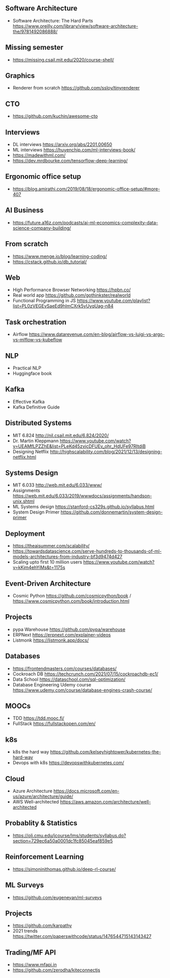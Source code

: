 ## Software Architecture
  - Software Architecture: The Hard Parts https://www.oreilly.com/library/view/software-architecture-the/9781492086888/
  
## Missing semester
  - https://missing.csail.mit.edu/2020/course-shell/

## Graphics
  - Renderer from scratch https://github.com/ssloy/tinyrenderer
  
## CTO
  - https://github.com/kuchin/awesome-cto

## Interviews
  - DL interviews https://arxiv.org/abs/2201.00650
  - ML interviews https://huyenchip.com/ml-interviews-book/
  - https://madewithml.com/
  - https://dev.mrdbourke.com/tensorflow-deep-learning/
  
## Ergonomic office setup
  - https://blog.amirathi.com/2019/08/18/ergonomic-office-setup/#more-407

## AI Business
  - https://future.a16z.com/podcasts/ai-ml-economics-complexity-data-science-company-building/

## From scratch
  - https://www.menge.io/blog/learning-coding/
  - https://cstack.github.io/db_tutorial/
  
## Web
  - High Performance Browser Networking https://hpbn.co/
  - Real world app https://github.com/gothinkster/realworld
  - Functional Programming in JS https://www.youtube.com/playlist?list=PL0zVEGEvSaeEd9hlmCXrk5yUyqUag-n84

## Task orchestration
  - Airflow https://www.datarevenue.com/en-blog/airflow-vs-luigi-vs-argo-vs-mlflow-vs-kubeflow
  
## NLP

- Practical NLP
- Huggingface book

## Kafka
- Effective Kafka
- Kafka Definitive Guide

## Distributed Systems
- MIT 6.824 http://nil.csail.mit.edu/6.824/2020/
- Dr. Martin Kleppmann https://www.youtube.com/watch?v=UEAMfLPZZhE&list=PLeKd45zvjcDFUEv_ohr_HdUFe97RItdiB
- Designing Netflix http://highscalability.com/blog/2021/12/13/designing-netflix.html

## Systems Design
- MIT 6.033 http://web.mit.edu/6.033/www/
- Assignments https://web.mit.edu/6.033/2019/wwwdocs/assignments/handson-unix.shtml
- ML Systems design https://stanford-cs329s.github.io/syllabus.html
- System Design Primer https://github.com/donnemartin/system-design-primer

## Deployment
- https://theaisummer.com/scalability/
- https://towardsdatascience.com/serve-hundreds-to-thousands-of-ml-models-architectures-from-industry-bf3d9474d427
- Scaling upto first 10 million users https://www.youtube.com/watch?v=kKjm4ehYiMs&t=1175s

## Event-Driven Architecture
- Cosmic Python https://github.com/cosmicpython/book / https://www.cosmicpython.com/book/introduction.html
## Projects
- pypa Warehouse https://github.com/pypa/warehouse
- ERPNext https://erpnext.com/explainer-videos
- Listmonk https://listmonk.app/docs/

## Databases
- https://frontendmasters.com/courses/databases/
- Cockroach DB https://techcrunch.com/2021/07/15/cockroachdb-ec1/
- Data School https://dataschool.com/sql-optimization/
- Database Engineering Udemy course https://www.udemy.com/course/database-engines-crash-course/

## MOOCs
- TDD https://tdd.mooc.fi/
- FullStack https://fullstackopen.com/en/

## k8s
- k8s the hard way https://github.com/kelseyhightower/kubernetes-the-hard-way
- Devops with k8s https://devopswithkubernetes.com/

## Cloud
- Azure Architecture https://docs.microsoft.com/en-us/azure/architecture/guide/
- AWS Well-architected https://aws.amazon.com/architecture/well-architected

## Probablity & Statistics
- https://oli.cmu.edu/jcourse/lms/students/syllabus.do?section=729ec6a50a0001dc1fc85045eaf859e5

## Reinforcement Learning
- https://simoninithomas.github.io/deep-rl-course/

## ML Surveys
- https://github.com/eugeneyan/ml-surveys

## Projects
- https://github.com/karpathy
- 2021 trends https://twitter.com/paperswithcode/status/1476544715143143427

## Trading/MF API
- https://www.mfapi.in
- https://github.com/zerodha/kiteconnectjs
